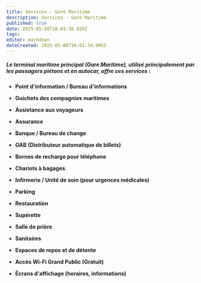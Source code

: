 ```yaml
---
title: Services - Gare Maritime
description: Services - Gare Maritime
published: true
date: 2025-05-08T16:01:36.826Z
tags: 
editor: markdown
dateCreated: 2025-05-08T16:01:34.906Z
---
```


##### Le terminal maritime principal \(Gare Maritime\), utilisé principalement par les passagers piétons et en autocar, offre ces services :

  *  **Point d'information / Bureau d'informations**

  *  **Guichets des compagnies maritimes**

  *  **Assistance aux voyageurs**

  *  **Assurance**

  *  **Banque / Bureau de change**

  *  **GAB \(Distributeur automatique de billets\)**

  *  **Bornes de recharge pour téléphone**

  *  **Chariots à bagages**

  *  **Infirmerie / Unité de soin \(pour urgences médicales\)**

  *  **Parking**

  *  **Restauration**

  *  **Supérette**

  *  **Salle de prière**

  *  **Sanitaires**

  *  **Espaces de repos et de détente**

  *  **Accès Wi-Fi Grand Public \(Gratuit\)**

  *  **Écrans d'affichage \(horaires, informations\)**